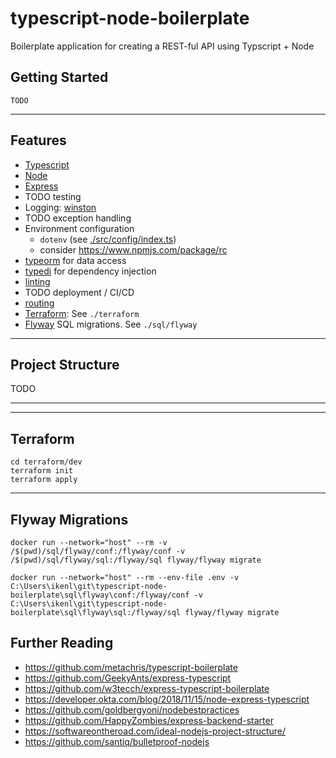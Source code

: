 # typescript-node-boilerplate

Boilerplate application for creating a REST-ful API using Typscript + Node

## Getting Started

```
TODO
```

---

## Features

- [Typescript](https://www.typescriptlang.org/)
- [Node](https://nodejs.org/en/)
- [Express](https://expressjs.com/)
- TODO testing
- Logging: [winston](https://github.com/winstonjs/winston)
- TODO exception handling
- Environment configuration
  - `dotenv` (see [./src/config/index.ts](./src/config/index.ts))
  - consider https://www.npmjs.com/package/rc
- [typeorm](https://typeorm.io/#/) for data access
- [typedi](https://github.com/typestack/typedi) for dependency injection
- [linting](eslintrc.js)
- TODO deployment / CI/CD
- [routing](src/routes/index.ts)
- [Terraform](https://www.terraform.io/): See `./terraform`
- [Flyway](https://flywaydb.org/) SQL migrations. See `./sql/flyway`

---

## Project Structure

TODO

---

---

## Terraform

```
cd terraform/dev
terraform init
terraform apply
```

---

## Flyway Migrations

```
docker run --network="host" --rm -v /$(pwd)/sql/flyway/conf:/flyway/conf -v /$(pwd)/sql/flyway/sql:/flyway/sql flyway/flyway migrate

docker run --network="host" --rm --env-file .env -v C:\Users\ikenl\git\typescript-node-boilerplate\sql\flyway\conf:/flyway/conf -v C:\Users\ikenl\git\typescript-node-boilerplate\sql\flyway\sql:/flyway/sql flyway/flyway migrate
```

## Further Reading

- https://github.com/metachris/typescript-boilerplate
- https://github.com/GeekyAnts/express-typescript
- https://github.com/w3tecch/express-typescript-boilerplate
- https://developer.okta.com/blog/2018/11/15/node-express-typescript
- https://github.com/goldbergyoni/nodebestpractices
- https://github.com/HappyZombies/express-backend-starter
- https://softwareontheroad.com/ideal-nodejs-project-structure/
- https://github.com/santiq/bulletproof-nodejs

